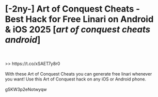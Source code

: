# [-2ny-] Art of Conquest Cheats - Best Hack for Free Linari on Android & iOS 2025 [*art of conquest cheats android*]
<br>
<br> >> https://t.co/xSAET7y8r0

<br>
<br>With these Art of Conquest Cheats you can generate free linari whenever you want! Use this Art of Conquest hack on any iOS or Android phone.
<br>
<br>gSKW3p2eNotwyqw

